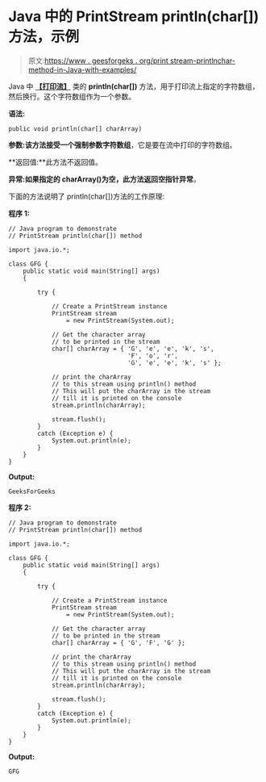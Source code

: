 # Java 中的 PrintStream println(char[])方法，示例

> 原文:[https://www . geesforgeks . org/print stream-printlnchar-method-in-Java-with-examples/](https://www.geeksforgeeks.org/printstream-printlnchar-method-in-java-with-examples/)

Java 中 **[【打印流】](https://www.geeksforgeeks.org/java-io-printstream-class-java-set-1/)** 类的 **println(char[])** 方法，用于打印流上指定的字符数组，然后换行。这个字符数组作为一个参数。

**语法:**

```
public void println(char[] charArray)
```

**参数:**该方法接受一个强制参数**字符数组**，它是要在流中打印的字符数组。

**返回值:**此方法不返回值。

**异常:**如果指定的 charArray()为空，此方法返回**空指针异常**。

下面的方法说明了 println(char[])方法的工作原理:

**程序 1:**

```
// Java program to demonstrate
// PrintStream println(char[]) method

import java.io.*;

class GFG {
    public static void main(String[] args)
    {

        try {

            // Create a PrintStream instance
            PrintStream stream
                = new PrintStream(System.out);

            // Get the character array
            // to be printed in the stream
            char[] charArray = { 'G', 'e', 'e', 'k', 's',
                                 'F', 'o', 'r',
                                 'G', 'e', 'e', 'k', 's' };

            // print the charArray
            // to this stream using println() method
            // This will put the charArray in the stream
            // till it is printed on the console
            stream.println(charArray);

            stream.flush();
        }
        catch (Exception e) {
            System.out.println(e);
        }
    }
}
```

**Output:**

```
GeeksForGeeks

```

**程序 2:**

```
// Java program to demonstrate
// PrintStream println(char[]) method

import java.io.*;

class GFG {
    public static void main(String[] args)
    {

        try {

            // Create a PrintStream instance
            PrintStream stream
                = new PrintStream(System.out);

            // Get the character array
            // to be printed in the stream
            char[] charArray = { 'G', 'F', 'G' };

            // print the charArray
            // to this stream using println() method
            // This will put the charArray in the stream
            // till it is printed on the console
            stream.println(charArray);

            stream.flush();
        }
        catch (Exception e) {
            System.out.println(e);
        }
    }
}
```

**Output:**

```
GFG

```